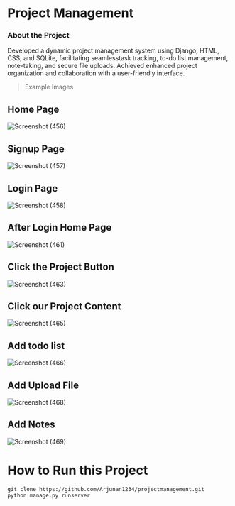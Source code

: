 # Project Management 
### About the Project 
Developed a dynamic project management system using Django, HTML, CSS, and SQLite, facilitating seamlesstask tracking, 
to-do list management, note-taking, and secure file uploads. Achieved enhanced project organization and collaboration with a 
user-friendly interface.
> Example Images
## Home Page 
![Screenshot (456)](https://github.com/Arjunan1234/projectmanagement/assets/63443618/c091ee5d-1cf9-46a8-b938-b37db04a2f5d)
## Signup Page
![Screenshot (457)](https://github.com/Arjunan1234/projectmanagement/assets/63443618/ea241da4-cba5-4947-a860-5e71e7c47602)
## Login Page
![Screenshot (458)](https://github.com/Arjunan1234/projectmanagement/assets/63443618/5a9392d5-1177-405c-96b2-60d412429649)
## After Login Home Page
![Screenshot (461)](https://github.com/Arjunan1234/projectmanagement/assets/63443618/b1253030-1264-42f8-b521-cd52788789fb)
## Click the Project Button
![Screenshot (463)](https://github.com/Arjunan1234/projectmanagement/assets/63443618/34542f9c-3b01-4430-8285-222f32c1dcb3)
## Click our Project Content
![Screenshot (465)](https://github.com/Arjunan1234/projectmanagement/assets/63443618/be5d2e3c-25c6-45eb-939d-23827b4cf4c8)
## Add todo list 
![Screenshot (466)](https://github.com/Arjunan1234/projectmanagement/assets/63443618/f0e40e99-1dd4-4921-b89c-81f2e3881423)
## Add Upload File
![Screenshot (468)](https://github.com/Arjunan1234/projectmanagement/assets/63443618/3d289343-b68f-4a30-bb3e-23f817176dc5)
## Add Notes
![Screenshot (469)](https://github.com/Arjunan1234/projectmanagement/assets/63443618/cbcbe1fc-4346-411a-8f9f-b074b01cd2d5)

# How to Run this Project
```
git clone https://github.com/Arjunan1234/projectmanagement.git
python manage.py runserver
```
